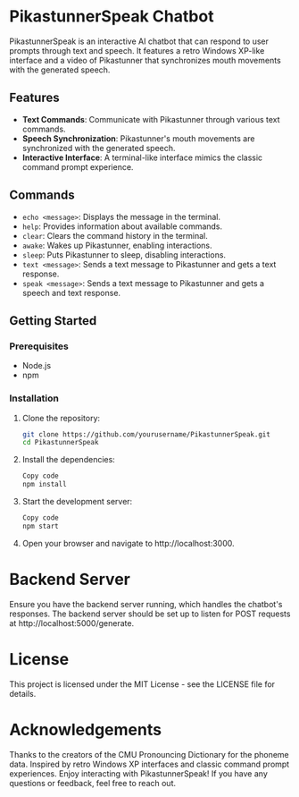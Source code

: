 # PikastunnerSpeak Chatbot

PikastunnerSpeak is an interactive AI chatbot that can respond to user prompts through text and speech. It features a retro Windows XP-like interface and a video of Pikastunner that synchronizes mouth movements with the generated speech.

## Features

- **Text Commands**: Communicate with Pikastunner through various text commands.
- **Speech Synchronization**: Pikastunner's mouth movements are synchronized with the generated speech.
- **Interactive Interface**: A terminal-like interface mimics the classic command prompt experience.

## Commands

- `echo <message>`: Displays the message in the terminal.
- `help`: Provides information about available commands.
- `clear`: Clears the command history in the terminal.
- `awake`: Wakes up Pikastunner, enabling interactions.
- `sleep`: Puts Pikastunner to sleep, disabling interactions.
- `text <message>`: Sends a text message to Pikastunner and gets a text response.
- `speak <message>`: Sends a text message to Pikastunner and gets a speech and text response.

## Getting Started

### Prerequisites

- Node.js
- npm

### Installation

1. Clone the repository:

   ```bash
   git clone https://github.com/yourusername/PikastunnerSpeak.git
   cd PikastunnerSpeak

2. Install the dependencies:

    ```bash
    Copy code
    npm install

3. Start the development server:

    ```bash
    Copy code
    npm start

4. Open your browser and navigate to http://localhost:3000.

# Backend Server
Ensure you have the backend server running, which handles the chatbot's responses. The backend server should be set up to listen for POST requests at http://localhost:5000/generate.

# License
This project is licensed under the MIT License - see the LICENSE file for details.

# Acknowledgements
Thanks to the creators of the CMU Pronouncing Dictionary for the phoneme data.
Inspired by retro Windows XP interfaces and classic command prompt experiences.
Enjoy interacting with PikastunnerSpeak! If you have any questions or feedback, feel free to reach out.
